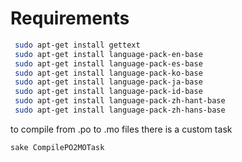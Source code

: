 # Requirements

````bash
 sudo apt-get install gettext
 sudo apt-get install language-pack-en-base
 sudo apt-get install language-pack-es-base
 sudo apt-get install language-pack-ko-base
 sudo apt-get install language-pack-ja-base
 sudo apt-get install language-pack-id-base
 sudo apt-get install language-pack-zh-hant-base
 sudo apt-get install language-pack-zh-hans-base
````

to compile from .po to .mo files 
there is a custom task

````
sake CompilePO2MOTask
````

